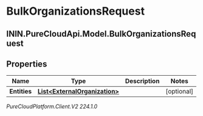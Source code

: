 # BulkOrganizationsRequest

## ININ.PureCloudApi.Model.BulkOrganizationsRequest

## Properties

|Name | Type | Description | Notes|
|------------ | ------------- | ------------- | -------------|
| **Entities** | [**List&lt;ExternalOrganization&gt;**](ExternalOrganization) |  | [optional] |



_PureCloudPlatform.Client.V2 224.1.0_
